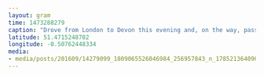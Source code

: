 ```yaml
---
layout: gram
time: 1473288279
caption: "Drove from London to Devon this evening and, on the way, passed by a very special place in my heart. #theofficeuk"
latitude: 51.4715248702
longitude: -0.50762448334
media:
- media/posts/201609/14279099_1809065526046984_256957843_n_17852136409097207.jpg
---
```


